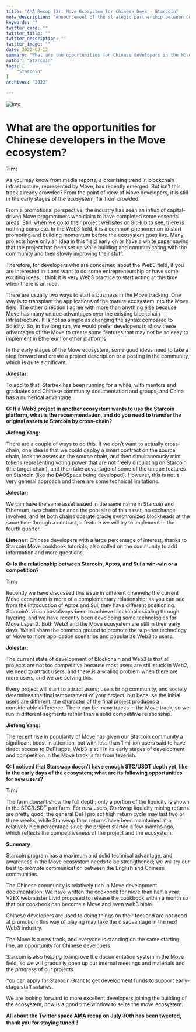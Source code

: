 ```yaml
---
title: "AMA Recap (3): Move Ecosystem for Chinese Devs - Starcoin"
meta_description: "Announcement of the strategic partnership between ComingChat and Starcoin to drive Move blockchain innovation."
keywords: ""
twitter_card: ""
twitter_title: ""
twitter_description: ""
twitter_image: ""
date: 2022-08-12
summary: "What are the opportunities for Chinese developers in the Move ecosystem? Tim: As you may know from media reports, a promising trend in blockch..."
author: "Starcoin"
tags: [
    "Starcoin"
]
archives: "2022"

---
```


![img](/images/hackathon/amar3.png)

# What are the opportunities for Chinese developers in the Move ecosystem?

**Tim:**

As you may know from media reports, a promising trend in blockchain infrastructure, represented by Move, has recently emerged. But isn’t this track already crowded? From the point of view of Move developers, it is still in the early stages of the ecosystem, far from crowded.

From a promotional perspective, the industry has seen an influx of capital-driven Move programmers who claim to have completed some essential areas. Still, when we go to their project websites or GitHub to see, there is nothing complete. In the Web3 field, it is a common phenomenon to start promoting and building momentum before the ecosystem goes live. Many projects have only an idea in this field early on or have a white paper saying that the project has been set up while building and communicating with the community and then slowly improving their stuff.

Therefore, for developers who are concerned about the Web3 field, if you are interested in it and want to do some entrepreneurship or have some exciting ideas, I think it is very Web3 practice to start acting at this time when there is an idea.

There are usually two ways to start a business in the Move tracking. One way is to transplant the applications of the mature ecosystem into the Move field. The other direction I agree with more than anything else because Move has many unique advantages over the existing blockchain infrastructure. It is not as simple as changing the syntax compared to Solidity. So, in the long run, we would prefer developers to show these advantages of the Move to create some features that may not be so easy to implement in Ethereum or other platforms.

In the early stages of the Move ecosystem, some good ideas need to take a step forward and create a project description or a posting in the community, which is quite significant.

**Jolestar:**

To add to that, Startrek has been running for a while, with mentors and graduates and Chinese community documentation and groups, and China has a numerical advantage.

**Q: If a Web3 project in another ecosystem wants to use the Starcoin platform, what is the recommendation, and do you need to transfer the original assets to Starcoin by cross-chain?**

**Jiefeng Yang:**

There are a couple of ways to do this. If we don’t want to actually cross-chain, one idea is that we could deploy a smart contract on the source chain, lock the assets on the source chain, and then simultaneously mint tokens representing voting power that are not freely circulating on Starcoin (the target chain), and then take advantage of some of the unique features on Starcoin (like the DAOSpace being developed). However, this is not a very general approach and there are some technical limitations.

**Jolestar:**

We can have the same asset issued in the same name in Starcoin and Ethereum, two chains balance the pool size of this asset, no exchange involved, and let both chains operate oracle synchronized blockheads at the same time through a contract, a feature we will try to implement in the fourth quarter.

**Listener:** Chinese developers with a large percentage of interest, thanks to Starcoin Move cookbook tutorials, also called on the community to add information and more questions.

**Q: Is the relationship between Starcoin, Aptos, and Sui a win-win or a competition?**

**Tim:**

Recently we have discussed this issue in different channels; the current Move ecosystem is more of a complementary relationship; as you can see from the introduction of Aptos and Sui, they have different positioning. Starcoin’s vision has always been to achieve blockchain scaling through layering, and we have recently been developing some technologies for Move Layer 2. Both Web3 and the Move ecosystem are still in their early days. We all share the common ground to promote the superior technology of Move to more application scenarios and popularize Web3 to users.

**Jolestar:**

The current state of development of blockchain and Web3 is that all projects are not too competitive because most users are still stuck in Web2, we need to attract users, and there is a scaling problem when there are more users, and we are solving this.

Every project will start to attract users; users bring community, and society determines the final temperament of your project, but because the initial users are different, the character of the final project produces a considerable difference. There can be many tracks in the Move track, so we run in different segments rather than a solid competitive relationship.

**Jiefeng Yang:**

The recent rise in popularity of Move has given our Starcoin community a significant boost in attention, but with less than 1 million users said to have direct access to DeFi apps, Web3 is still in its early stages of development and competition in the Move track is far from feverish.

**Q: I noticed that Starswap doesn’t have enough STC/USDT depth yet, like in the early days of the ecosystem; what are its following opportunities for new users?**

**Tim:**

The farm doesn’t show the full depth; only a portion of the liquidity is shown in the STC/USDT pair farm. For new users, Starswap liquidity mining returns are pretty good; the general DeFi project high return cycle may last two or three weeks, while Starswap farm returns have been maintained at a relatively high percentage since the project started a few months ago, which reflects the competitiveness of the project and the ecosystem.

**Summary**

Starcoin program has a maximum and solid technical advantage, and awareness in the Move ecosystem needs to be strengthened; we will try our best to promote communication between the English and Chinese communities.

The Chinese community is relatively rich in Move development documentation. We have written the cookbook for more than half a year; V2EX webmaster Livid proposed to release the cookbook within a month so that our cookbook can become a Move and even web3 bible.

Chinese developers are used to doing things on their feet and are not good at promotion; this way of playing may take the disadvantage in the next Web3 industry.

The Move is a new track, and everyone is standing on the same starting line, an opportunity for Chinese developers.

Starcoin is also helping to improve the documentation system in the Move field, so we will gradually open up our internal meetings and materials and the progress of our projects.

You can apply for Starcoin Grant to get development funds to support early-stage staff salaries.

We are looking forward to more excellent developers joining the building of the ecosystem, now is a good time window to seize the move ecosystem.

**All about the Twitter space AMA recap on July 30th has been tweeted, thank you for staying tuned！**

